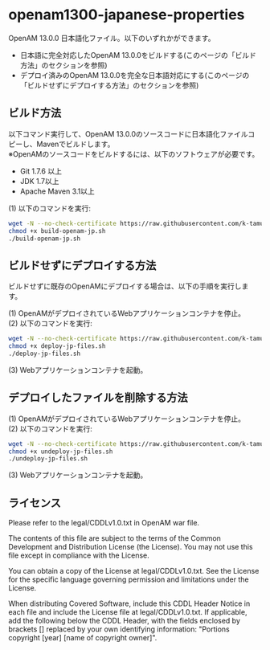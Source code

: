 # openam1300-japanese-properties
OpenAM 13.0.0 日本語化ファイル。以下のいずれかができます。
* 日本語に完全対応したOpenAM 13.0.0をビルドする(このページの「ビルド方法」のセクションを参照)
* デプロイ済みのOpenAM 13.0.0を完全な日本語対応にする(このページの「ビルドせずにデプロイする方法」のセクションを参照)

ビルド方法
------
以下コマンド実行して、OpenAM 13.0.0のソースコードに日本語化ファイルコピーし、Mavenでビルドします。  
※OpenAMのソースコードをビルドするには、以下のソフトウェアが必要です。
- Git 1.7.6 以上
- JDK 1.7以上
- Apache Maven 3.1以上

(1) 以下のコマンドを実行:  
```bash
wget -N --no-check-certificate https://raw.githubusercontent.com/k-tamura/openam1300-japanese-properties/master/build-openam-jp.sh
chmod +x build-openam-jp.sh
./build-openam-jp.sh
```

ビルドせずにデプロイする方法
------
ビルドせずに既存のOpenAMにデプロイする場合は、以下の手順を実行します。

(1) OpenAMがデプロイされているWebアプリケーションコンテナを停止。  
(2) 以下のコマンドを実行:  
```bash
wget -N --no-check-certificate https://raw.githubusercontent.com/k-tamura/openam1300-japanese-properties/master/deploy-jp-files.sh
chmod +x deploy-jp-files.sh
./deploy-jp-files.sh
```
(3) Webアプリケーションコンテナを起動。  

デプロイしたファイルを削除する方法
------
(1) OpenAMがデプロイされているWebアプリケーションコンテナを停止。  
(2) 以下のコマンドを実行:  
```bash
wget -N --no-check-certificate https://raw.githubusercontent.com/k-tamura/openam1300-japanese-properties/master/undeploy-jp-files.sh
chmod +x undeploy-jp-files.sh
./undeploy-jp-files.sh
```
(3) Webアプリケーションコンテナを起動。  

ライセンス
------
Please refer to the legal/CDDLv1.0.txt in OpenAM war file.

The contents of this file are subject to the terms of the Common Development and Distribution License (the License). You may not use this file except in compliance with the License.

You can obtain a copy of the License at legal/CDDLv1.0.txt. See the License for the specific language governing permission and limitations under the License.

When distributing Covered Software, include this CDDL Header Notice in each file and include the License file at legal/CDDLv1.0.txt. If applicable, add the following below the CDDL Header, with the fields enclosed by brackets [] replaced by your own identifying information: "Portions copyright [year] [name of copyright owner]".
